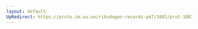 ```yaml
---
layout: default
UpRedirect: https://pruto.im.uu.se/riksdagen-records-pdf/1881/prot-1881--ak--027/prot-1881--ak--027_025.pdf
---
```

